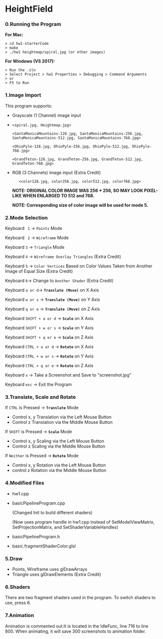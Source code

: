 # HeightField

### 0.Running the Program
**For Mac:**
```
> cd hw1-starterCode
> make
> ./hw1 heightmap/spiral.jpg (or other images)
```

**For Windows (VS 2017):**
```
> Run the .sln
> Select Project > hw1 Properties > Debugging > Command Arguments
> or
> F5 to Run
```

### 1.Image Import 
This program supports:
- Grayscale (1 Channel) image input
- 
  ```<spiral.jpg, Heightmap.jpg>```
  
  ```<SantaMonicaMountains-128.jpg, SantaMonicaMountains-256.jpg, SantaMonicaMountains-512.jpg, SantaMonicaMountains-768.jpg>```
  
  ```<OhioPyle-128.jpg, OhioPyle-256.jpg, OhioPyle-512.jpg, OhioPyle-768.jpg>```
  
  ```<GrandTeton-128.jpg, GrandTeton-256.jpg, GrandTeton-512.jpg, GrandTeton-768.jpg>```

- RGB (3 Channels) image input (Extra Credit)  

  ```	<color128.jpg, color256.jpg, color512.jpg, color768.jpg>```
  
  **NOTE: ORIGINAL COLOR IMAGE WAS 256 * 256, SO MAY LOOK PIXEL-LIKE WHEN ENLARGED TO 512 and 768.**
  
  **NOTE: Corresponding size of color image will be used for mode 5.**

### 2.Mode Selection
Keyboard ``` 1``` -> ```Points``` Mode

Keyboard ``` 2``` -> ```Wireframe``` Mode

Keyboard ```3``` -> ```Triangle``` Mode

Keyboard ```4``` -> ```Wireframe Overlay Triangles``` (Extra Credit)

Keyboard ```5``` -> ```Color Vertices``` Based on Color Values Taken from Another Image of Equal Size  (Extra Credit)

Keyboard ```6```-> Change to ```Another Shader``` (Extra Credit)

Keyboard ```a or d```-> **```Translate (Move)```** on X Axis

Keyboard ```w or s``` -> **```Translate (Move)```** on Y Axis

Keyboard ```q or e``` -> **```Translate (Move)```** on Z Axis

Keyboard ```SHIFT + a or d``` -> **```Scale```** on X Axis

Keyboard ```SHIFT + w or s``` -> **```Scale```** on Y Axis

Keyboard ```SHIFT + q or e``` -> **```Scale```** on Z Axis

Keyboard ```CTRL + a or d``` -> **```Rotate```** on X Axis

Keyboard ```CTRL + w or s``` -> **```Rotate```** on Y Axis

Keyboard ```CTRL + q or e``` -> **```Rotate```** on Z Axis

Keyboard ```x``` -> Take a Screenshot and Save to "screenshot.jpg"

Keyboard ```esc``` -> Exit the Program

### 3.Translate, Scale and Rotate
If ```CTRL``` is Pressed -> **```Translate```** Mode
- Control x, y Translation via the Left Mouse Button
- Control z Translation via the Middle Mouse Button

If ```SHIFT``` is Pressed -> **```Scale```** Mode
- Control x, y Scaling via the Left Mouse Button
- Control z Scaling via the Middle Mouse Button

If ```Neither``` is Pressed -> **```Rotate```** Mode
- Control x, y Rotation via the Left Mouse Button
- control z Rotation via the Middle Mouse Button

### 4.Modified Files
- hw1.cpp
- basicPipelineProgram.cpp 

  (Changed Init to build different shaders)

  (Now uses program handle in hw1.cpp instead of SetModelViewMatrix, SetProjectionMatrix, and SetShaderVariableHandles)
- basicPipelineProgram.h
- basic.fragmentShaderColor.glsl

### 5.Draw
- Points, Wireframe uses glDrawArrays
- Triangle uses glDrawElements (Extra Credit)

### 6.Shaders
  There are two fragment shaders used in the program.
  To switch shaders to use, press 6.

### 7.Animation
  Animation is commented out.It is located in the IdleFunc, line 716 to line 800. 
  When animating, it will save 300 screenshots to animation folder.
```

```